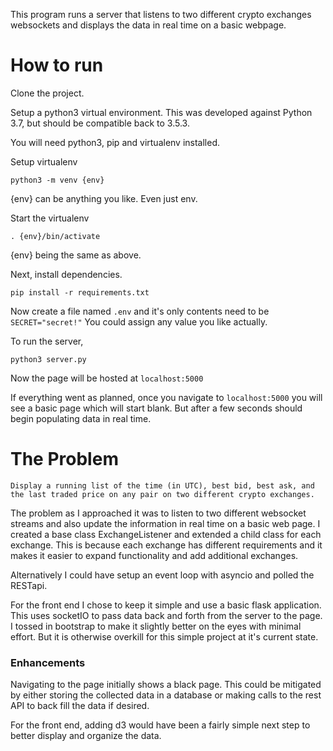 This program runs a server that listens to two different crypto exchanges websockets and displays the data in real time on a basic webpage.

# How to run

Clone the project.

Setup a python3 virtual environment. This was developed against Python 3.7, but should be compatible back to 3.5.3.

You will need python3, pip and virtualenv installed.

Setup virtualenv

`python3 -m venv {env}`

{env} can be anything you like. Even just env.

Start the virtualenv

`. {env}/bin/activate`

{env} being the same as above.

Next, install dependencies. 

`pip install -r requirements.txt`

Now create a file named `.env` and it's only contents need to be `SECRET="secret!"` You could assign any value you like actually.

To run the server,

`python3 server.py`

Now the page will be hosted at `localhost:5000`

If everything went as planned, once you navigate to `localhost:5000` you will see a basic page which will start blank. But after a few seconds should begin populating data in real time. 

# The Problem

```Display a running list of the time (in UTC), best bid, best ask, and the last traded price on any pair on two different crypto exchanges.```

The problem as I approached it was to listen to two different websocket streams and also update the information in real time on a basic web page. I created a base class ExchangeListener and extended a child class for each exchange. This is because each exchange has different requirements and it makes it easier to expand functionality and add additional exchanges.

Alternatively I could have setup an event loop with asyncio and polled the RESTapi. 

For the front end I chose to keep it simple and use a basic flask application. This uses socketIO to pass data back and forth from the server to the page. I tossed in bootstrap to make it slightly better on the eyes with minimal effort. But it is otherwise overkill for this simple project at it's current state. 

### Enhancements

Navigating to the page initially shows a black page. This could be mitigated by either storing the collected data in a database or making calls to the rest API to back fill the data if desired.

For the front end, adding d3 would have been a fairly simple next step to better display and organize the data.
